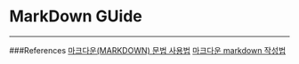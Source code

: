MarkDown GUide
===

---


###References
[마크다운(MARKDOWN) 문법 사용법](https://eungbean.github.io/2018/06/11/How-to-use-markdown/)
[마크다운 markdown 작성법](https://gist.github.com/ihoneymon/652be052a0727ad59601)
